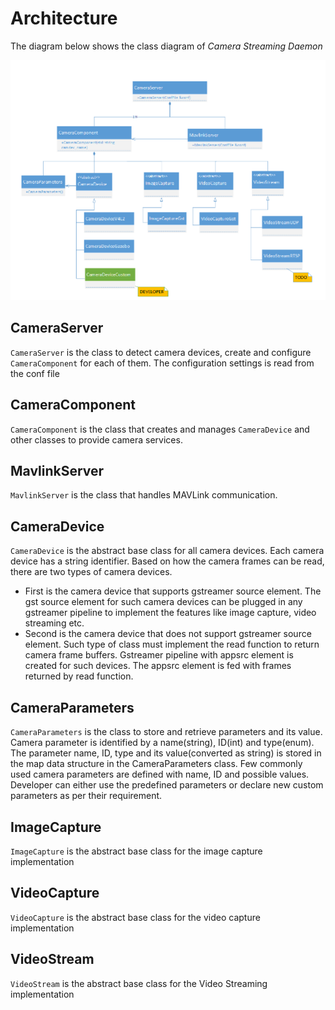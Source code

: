 # Architecture

The diagram below shows the class diagram of *Camera Streaming Daemon*

![Camera Server class diagram](../../assets/camera_server_class_diagram.png)

## CameraServer

`CameraServer` is the class to detect camera devices, create and configure `CameraComponent` for each of them. The configuration settings is read from the conf file

## CameraComponent

`CameraComponent` is the class that creates and manages `CameraDevice` and other classes to provide camera services.

## MavlinkServer

`MavlinkServer` is the class that handles MAVLink communication.

## CameraDevice

`CameraDevice` is the abstract base class for all camera devices. Each camera device has a string identifier. Based on how the camera frames can be read, there are two types of camera devices.
- First is the camera device that supports gstreamer source element. The gst source element for such camera devices can be plugged in any gstreamer pipeline to implement the features like image capture, video streaming etc.
- Second is the camera device that does not support gstreamer source element. Such type of class must implement the read function to return camera frame buffers. Gstreamer pipeline with appsrc element is created for such devices. The appsrc element is fed with frames returned by read function.

## CameraParameters

`CameraParameters` is the class to store and retrieve parameters and its value. Camera parameter is identified by a name(string), ID(int) and type(enum). The parameter name, ID, type and its value(converted as string) is stored in the map data structure in the CameraParameters class. Few commonly used camera parameters are defined with name, ID and possible values. Developer can either use the predefined parameters or declare new custom parameters as per their requirement.

## ImageCapture

`ImageCapture` is the abstract base class for the image capture implementation

## VideoCapture

`VideoCapture` is the abstract base class for the video capture implementation

## VideoStream

`VideoStream` is the abstract base class for the Video Streaming implementation
